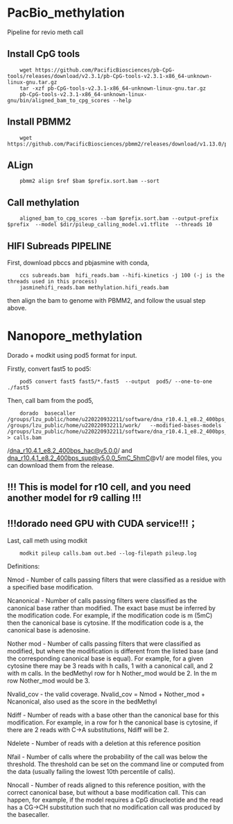# PacBio_methylation
Pipeline for revio meth call

## Install CpG tools
        
        wget https://github.com/PacificBiosciences/pb-CpG-tools/releases/download/v2.3.1/pb-CpG-tools-v2.3.1-x86_64-unknown-linux-gnu.tar.gz
        tar -xzf pb-CpG-tools-v2.3.1-x86_64-unknown-linux-gnu.tar.gz
        pb-CpG-tools-v2.3.1-x86_64-unknown-linux-gnu/bin/aligned_bam_to_cpg_scores --help

## Install PBMM2

        wget https://github.com/PacificBiosciences/pbmm2/releases/download/v1.13.0/pbmm2

##  ALign

        pbmm2 align $ref $bam $prefix.sort.bam --sort
        
        
## Call methylation

        aligned_bam_to_cpg_scores --bam $prefix.sort.bam --output-prefix $prefix  --model $dir/pileup_calling_model.v1.tflite  --threads 10
        
## HIFI Subreads PIPELINE
First, download pbccs and pbjasmine with conda,
    
        ccs subreads.bam  hifi_reads.bam --hifi-kinetics -j 100 (-j is the threads used in this process)
        jasminehifi_reads.bam methylation.hifi_reads.bam

then align the bam to genome with PBMM2, and follow the usual step above.
        

# Nanopore_methylation

Dorado + modkit using pod5 format for input.

Firstly, convert fast5 to pod5:

        pod5 convert fast5 fast5/*.fast5  --output  pod5/ --one-to-one ./fast5 

Then, call bam from the pod5,

        dorado  basecaller  /groups/lzu_public/home/u220220932211/software/dna_r10.4.1_e8.2_400bps_hac@v5.0.0/     /groups/lzu_public/home/u220220932211/work/   --modified-bases-models /groups/lzu_public/home/u220220932211/software/dna_r10.4.1_e8.2_400bps_sup@v5.0.0_5mC_5hmC@v1/    > calls.bam

 /dna_r10.4.1_e8.2_400bps_hac@v5.0.0/   and      dna_r10.4.1_e8.2_400bps_sup@v5.0.0_5mC_5hmC@v1/  are model files,
 you can download them from the release. 
 
##    !!! This is model for r10 cell, and you need another model for r9 calling !!!

##    !!!dorado need GPU with CUDA service!!!；
 

Last, call meth using modkit

        modkit pileup calls.bam out.bed --log-filepath pileup.log

Definitions:

Nmod - Number of calls passing filters that were classified as a residue with a specified base modification.

Ncanonical - Number of calls passing filters were classified as the canonical base rather than modified. The exact base must be inferred by the modification code. For example, if the modification code is m (5mC) then the canonical base is cytosine. If the modification code is a, the canonical base is adenosine.

Nother mod - Number of calls passing filters that were classified as modified, but where the modification is different from the listed base (and the corresponding canonical base is equal). For example, for a given cytosine there may be 3 reads with h calls, 1 with a canonical call, and 2 with m calls. In the bedMethyl row for h Nother_mod would be 2. In the m row Nother_mod would be 3.

Nvalid_cov - the valid coverage. Nvalid_cov = Nmod + Nother_mod + Ncanonical, also used as the score in the bedMethyl

Ndiff - Number of reads with a base other than the canonical base for this modification. For example, in a row for h the canonical base is cytosine, if there are 2 reads with C->A substitutions, Ndiff will be 2.

Ndelete - Number of reads with a deletion at this reference position

Nfail - Number of calls where the probability of the call was below the threshold. The threshold can be set on the command line or computed from the data (usually failing the lowest 10th percentile of calls).

Nnocall - Number of reads aligned to this reference position, with the correct canonical base, but without a base modification call. This can happen, for example, if the model requires a CpG dinucleotide and the read has a CG->CH substitution such that no modification call was produced by the basecaller.

